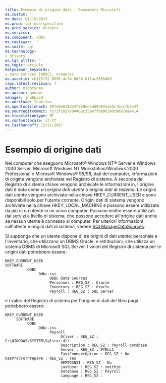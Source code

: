 ```yaml
---
title: Esempio di origine dati | Documenti Microsoft
ms.custom: ''
ms.date: 01/19/2017
ms.prod: sql-non-specified
ms.prod_service: drivers
ms.service: ''
ms.component: odbc
ms.reviewer: ''
ms.suite: sql
ms.technology:
- drivers
ms.tgt_pltfrm: ''
ms.topic: article
helpviewer_keywords:
- data sources [ODBC], examples
ms.assetid: cbf15f32-0550-4c74-8088-8f7ac3855469
caps.latest.revision: 7
author: MightyPen
ms.author: genemi
manager: jhubbard
ms.workload: Inactive
ms.openlocfilehash: 29fe9b818d34f620ededd9d07eab5cfbecfbee47
ms.sourcegitcommit: cc71f1027884462c359effb898390c8d97eaa414
ms.translationtype: MT
ms.contentlocale: it-IT
ms.lasthandoff: 12/21/2017
---
```

# <a name="data-source-example"></a>Esempio di origine dati
Nei computer che eseguono Microsoft® Windows NT® Server e Windows 2000 Server, Microsoft Windows NT Workstation/Windows 2000 Professional o Microsoft Windows® 95/98, dati del computer, informazioni di origine vengono archiviate nel Registro di sistema. A seconda del Registro di sistema chiave vengono archiviate le informazioni in, l'origine dati è noto come un *origine dati utente* o *origine dati di sistema*. Le origini dati utente vengono archiviate nella chiave HKEY_CURRENT_USER e sono disponibili solo per l'utente corrente. Origini dati di sistema vengono archiviate nella chiave HKEY_LOCAL_MACHINE e possono essere utilizzate da più di un utente in un unico computer. Possono inoltre essere utilizzati dai servizi a livello di sistema, che possono accedere all'origine dati anche se nessun utente è connesso al computer. Per ulteriori informazioni sull'utente e origini dati di sistema, vedere [SQLManageDataSources](../../odbc/reference/syntax/sqlmanagedatasources.md).  
  
 Si supponga che un utente dispone di tre origini di dati utente: personale e l'inventario, che utilizzano un DBMS Oracle; e retribuzioni, che utilizza un sistema DBMS di Microsoft SQL Server. I valori del Registro di sistema per le origini dati potrebbero essere:  
  
```  
HKEY_CURRENT_USER  
SOFTWARE  
          ODBC  
               Odbc.ini  
                    ODBC Data Sources  
                    Personnel : REG_SZ : Oracle  
                    Inventory : REG_SZ : Oracle  
                    Payroll : REG_SZ : SQL Server  
```  
  
 e i valori del Registro di sistema per l'origine di dati del libro paga potrebbero essere:  
  
```  
HKEY_CURRENT_USER  
     SOFTWARE  
          ODBC  
               Odbc.ini  
                    Payroll  
                         Driver : REG_SZ : C:\WINDOWS\SYSTEM\Sqlsrvr.dll  
                         Description : REG_SZ : Payroll database  
                         Server : REG_SZ : PYRLL1  
                         FastConnectOption : REG_SZ : No                          UseProcForPrepare : REG_SZ : Yes  
                         OEMTOANSI : REG_SZ : No  
                         LastUser : REG_SZ : smithjo  
                         Database : REG_SZ : Payroll  
                         Language : REG_SZ :  
```
